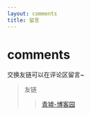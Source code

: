 ```yaml
---
layout: comments
title: 留言
---
```


# comments

交换友链可以在评论区留言~

> 友链
>
> > [青墟-博客园](https://www.cnblogs.com/guoxinyu)

